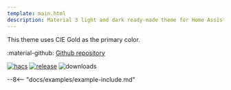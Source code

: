 ```yaml
---
template: main.html
description: Material 3 light and dark ready-made theme for Home Assistant. Example C04 is based on Gold as the primary color. Check the screenshots and theme config!
---
```


This theme uses CIE Gold as the primary color.

:material-github: [Github repository][m3-theme-github-url]

[![hacs][hacs-badge]][hacs-url]
[![release][release-badge]][release-url]
![downloads][downloads-badge]

--8<-- "docs/examples/example-include.md"

<!--- References to pictures... --->

[AmoebeLabs Material 3 Theme Palettes]: ../assets/screenshots/m3-theme-c04-palettes.png
[AmoebeLabs Material 3 Theme Surfaces]: ../assets/screenshots/m3-theme-c04-surfaces.png
[AmoebeLabs Material 3 Theme Light]: ../assets/screenshots/m3-theme-c04-light.png
[AmoebeLabs Material 3 Theme Dark]: ../assets/screenshots/m3-theme-c04-dark.png

[AmoebeLabs Material 3 Theme Example Light]: ../assets/screenshots/m3-example-c04-light.png
[AmoebeLabs Material 3 Theme Example Dark]: ../assets/screenshots/m3-example-c04-dark.png

<!--- References to external links... --->

[sak-example-12-url]: https://swiss-army-knife.docs.amoebelabs.com/examples/example-12/
[m3-theme-github-url]: https://github.com/AmoebeLabs/HA-Theme_M3-c04-gold

<!-- Badges -->

[hacs-url]: https://github.com/hacs/default
[hacs-badge]: https://img.shields.io/badge/HACS-Default-41BDF5.svg?style=for-the-badge
[release-badge]: https://img.shields.io/github/v/release/AmoebeLabs/HA-Theme_M3-c04-gold?style=for-the-badge
[downloads-badge]: https://img.shields.io/github/downloads/AmoebeLabs/HA-Theme_M3-c04-gold/total?style=for-the-badge


<!-- References -->

[home-assistant]: https://www.home-assistant.io/
[home-assitant-theme-docs]: https://www.home-assistant.io/integrations/frontend/#defining-themes
[hacs]: https://hacs.xyz
[release-url]: https://github.com/AmoebeLabs/HA-Theme_M3-c04-gold/releases
[sak-docs-url]: https://swiss-army-knife.docs.amoebelabs.com/
